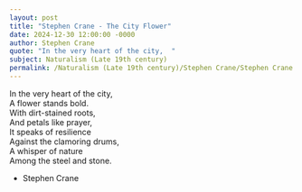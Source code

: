 ```yaml
---
layout: post
title: "Stephen Crane - The City Flower"
date: 2024-12-30 12:00:00 -0000
author: Stephen Crane
quote: "In the very heart of the city,  "
subject: Naturalism (Late 19th century)
permalink: /Naturalism (Late 19th century)/Stephen Crane/Stephen Crane - The City Flower
---
```


In the very heart of the city,  
A flower stands bold.  
With dirt-stained roots,  
And petals like prayer,  
It speaks of resilience  
Against the clamoring drums,  
A whisper of nature  
Among the steel and stone.

- Stephen Crane
